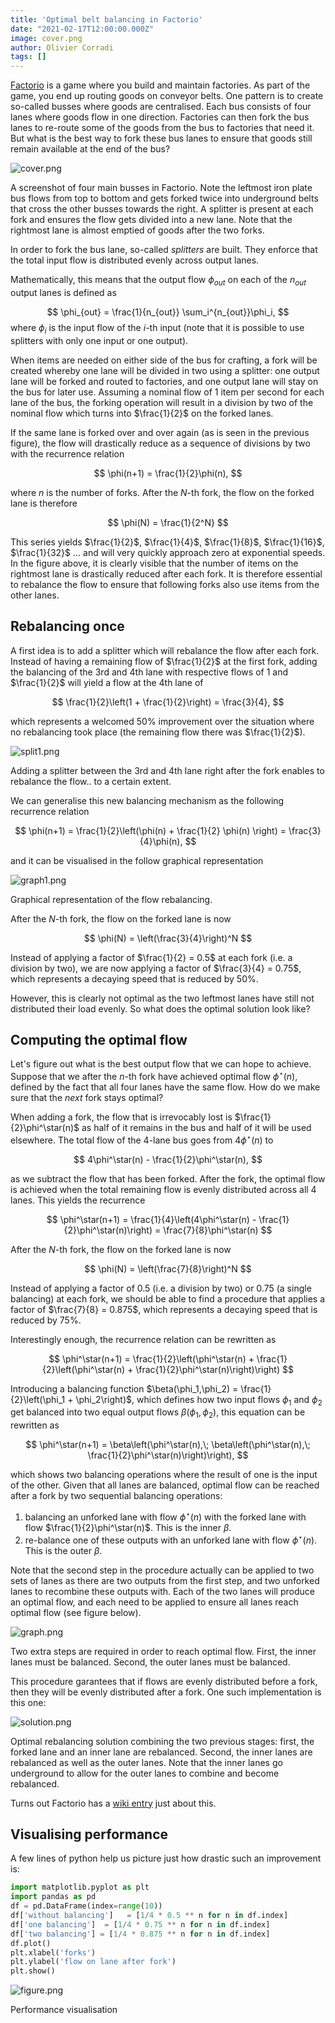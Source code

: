 ```yaml
---
title: 'Optimal belt balancing in Factorio'
date: "2021-02-17T12:00:00.000Z"
image: cover.png
author: Olivier Corradi
tags: []
---
```


[Factorio](https://factorio.com/) is a game where you build and maintain factories.
As part of the game, you end up routing goods on conveyor belts.
One pattern is to create so-called busses where goods are centralised.
Each bus consists of four lanes where goods flow in one direction.
Factories can then fork the bus lanes to re-route some of the goods from the bus to factories that need it.
But what is the best way to fork these bus lanes to ensure that goods still remain available at the end of the bus?

![cover.png](cover.png)
<p class="figcaption">A screenshot of four main busses in Factorio. Note the leftmost iron plate bus flows from top to bottom and gets forked twice into underground belts that cross the other busses towards the right. A splitter is present at each fork and ensures the flow gets divided into a new lane. Note that the rightmost lane is almost emptied of goods after the two forks.</p>

In order to fork the bus lane, so-called *splitters* are built.
They enforce that the total input flow is distributed evenly across output lanes.

Mathematically, this means that the output flow $\phi_{out}$ on each of the $n_{out}$ output lanes is defined as

$$
\phi_{out} = \frac{1}{n_{out}} \sum_i^{n_{out}}\phi_i,
$$
where $\phi_i$ is the input flow of the $i$-th input (note that it is possible to use splitters with only one input or one output).


When items are needed on either side of the bus for crafting, a fork will be created whereby one lane will be divided in two using a splitter: one output lane will be forked and routed to factories, and one output lane will stay on the bus for later use.
Assuming a nominal flow of 1 item per second for each lane of the bus, the forking operation will result in a division by two of the nominal flow which turns into $\frac{1}{2}$ on the forked lanes.


If the same lane is forked over and over again (as is seen in the previous figure), the flow will drastically reduce as a sequence
of divisions by two with the recurrence relation

$$
\phi(n+1) = \frac{1}{2}\phi(n),
$$

where $n$ is the number of forks. After the $N$-th fork, the flow on the forked lane is therefore

$$
\phi(N) = \frac{1}{2^N}
$$


This series yields $\frac{1}{2}$, $\frac{1}{4}$, $\frac{1}{8}$, $\frac{1}{16}$, $\frac{1}{32}$ ... and will very quickly approach zero at exponential speeds.
In the figure above, it is clearly visible that the number of items on the rightmost lane is drastically reduced after each fork.
It is therefore essential to rebalance the flow to ensure that following forks also use items from the other lanes.


## Rebalancing once
A first idea is to add a splitter which will rebalance the flow after each fork.
Instead of having a remaining flow of $\frac{1}{2}$ at the first fork, adding the balancing of the 3rd and 4th lane with respective flows of $1$ and $\frac{1}{2}$ will yield a flow at the 4th lane of

$$
\frac{1}{2}\left(1 + \frac{1}{2}\right) = \frac{3}{4},
$$

which represents a welcomed 50% improvement over the situation where no rebalancing took place (the remaining flow there was $\frac{1}{2}$).

![split1.png](split1.png)
<p class="figcaption">Adding a splitter between the 3rd and 4th lane right after the fork enables to rebalance the flow.. to a certain extent.</p>

We can generalise this new balancing mechanism as the following recurrence relation

$$
\phi(n+1) = \frac{1}{2}\left(\phi(n) + \frac{1}{2} \phi(n) \right) = \frac{3}{4}\phi(n),
$$

and it can be visualised in the follow graphical representation

![graph1.png](graph1.png)
<p class="figcaption">Graphical representation of the flow rebalancing.</p>

After the $N$-th fork, the flow on the forked lane is now

$$
\phi(N) = \left(\frac{3}{4}\right)^N
$$


Instead of applying a factor of $\frac{1}{2} = 0.5$ at each fork (i.e. a division by two), we are now applying a factor of $\frac{3}{4} = 0.75$, which represents a decaying speed that is reduced by 50%.


However, this is clearly not optimal as the two leftmost lanes have still not distributed their load evenly.
So what does the optimal solution look like?


## Computing the optimal flow

Let's figure out what is the best output flow that we can hope to achieve.
Suppose that we after the $n$-th fork have achieved optimal flow $\phi^\star(n)$, defined by the fact that all four lanes have
the same flow.
How do we make sure that the *next* fork stays optimal?


When adding a fork, the flow that is irrevocably lost is $\frac{1}{2}\phi^\star(n)$ as half of it remains in the bus and half of it will be used elsewhere.
The total flow of the 4-lane bus goes from $4\phi^\star(n)$ to

$$
4\phi^\star(n) - \frac{1}{2}\phi^\star(n),
$$

as we subtract the flow that has been forked.
After the fork, the optimal flow is achieved when the total remaining flow is evenly distributed across all 4 lanes.
This yields the recurrence

$$
\phi^\star(n+1) = \frac{1}{4}\left(4\phi^\star(n) - \frac{1}{2}\phi^\star(n)\right) = \frac{7}{8}\phi^\star(n)
$$

After the $N$-th fork, the flow on the forked lane is now

$$
\phi(N) = \left(\frac{7}{8}\right)^N
$$

Instead of applying a factor of $0.5$ (i.e. a division by two) or $0.75$ (a single balancing) at each fork, we should be able to find a procedure that applies a factor of $\frac{7}{8} = 0.875$, which represents a decaying speed that is reduced by 75%.


Interestingly enough, the recurrence relation can be rewritten as

$$
\phi^\star(n+1) = \frac{1}{2}\left(\phi^\star(n) + \frac{1}{2}\left(\phi^\star(n) + \frac{1}{2}\phi^\star(n)\right)\right)
$$

Introducing a balancing function $\beta(\phi_1,\phi_2) = \frac{1}{2}\left(\phi_1 + \phi_2\right)$, which defines how two input flows $\phi_1$ and $\phi_2$ get balanced into two equal output flows $\beta(\phi_1,\phi_2)$, this equation can be rewritten as

$$
\phi^\star(n+1) = \beta\left(\phi^\star(n),\; \beta\left(\phi^\star(n),\; \frac{1}{2}\phi^\star(n)\right)\right),
$$

which shows two balancing operations where the result of one is the input of the other.
Given that all lanes are balanced, optimal flow can be reached after a fork by two sequential balancing operations:
1. balancing an unforked lane with flow $\phi^\star(n)$ with the forked lane with flow $\frac{1}{2}\phi^\star(n)$. This is the inner $\beta$.
2. re-balance one of these outputs with an unforked lane with flow $\phi^\star(n)$. This is the outer $\beta$.

Note that the second step in the procedure actually can be applied to two sets of lanes as there are two outputs from the first step, and two unforked lanes to recombine these outputs with.
Each of the two lanes will produce an optimal flow, and each need to be applied to ensure all lanes reach optimal flow (see figure below).

![graph.png](graph.png)
<p class="figcaption">Two extra steps are required in order to reach optimal flow. First, the inner lanes must be balanced. Second, the outer lanes must be balanced.</p>

This procedure garantees that if flows are evenly distributed before a fork, then they will be evenly distributed after a fork.
One such implementation is this one:

![solution.png](solution.png)
<p class="figcaption">Optimal rebalancing solution combining the two previous stages: first, the forked lane and an inner lane are rebalanced. Second, the inner lanes are rebalanced as well as the outer lanes. Note that the inner lanes go underground to allow for the outer lanes to combine and become rebalanced.</p>

Turns out Factorio has a [wiki entry](https://wiki.factorio.com/Balancer_mechanics#Belt_balancers) just about this.


## Visualising performance

A few lines of python help us picture just how drastic such an improvement is:

```python
import matplotlib.pyplot as plt
import pandas as pd
df = pd.DataFrame(index=range(10))
df['without balancing']   = [1/4 * 0.5 ** n for n in df.index]
df['one balancing']  = [1/4 * 0.75 ** n for n in df.index]
df['two balancing'] = [1/4 * 0.875 ** n for n in df.index]
df.plot()
plt.xlabel('forks')
plt.ylabel('flow on lane after fork')
plt.show()
```

![figure.png](figure.png)
<p class="figcaption">Performance visualisation</p>

